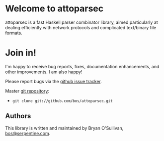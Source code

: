 # Welcome to attoparsec

attoparsec is a fast Haskell parser combinator library, aimed
particularly at dealing efficiently with network protocols and
complicated text/binary file formats.

# Join in!

I'm happy to receive bug reports, fixes, documentation enhancements,
and other improvements.
I am also happy!

Please report bugs via the
[github issue tracker](https://github.com/bos/attoparsec/issues).

Master [git repository](https://github.com/bos/attoparsec):

* `git clone git://github.com/bos/attoparsec.git`

Authors
-------

This library is written and maintained by Bryan O'Sullivan,
<bos@serpentine.com>.
